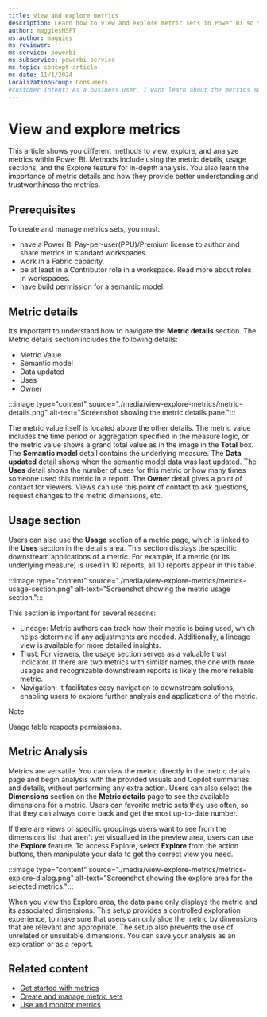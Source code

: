 ```yaml
---
title: View and explore metrics
description: Learn how to view and explore metric sets in Power BI so that your members of your organization can find and reuse key metrics.
author: maggiesMSFT
ms.author: maggies
ms.reviewer: ''
ms.service: powerbi
ms.subservice: powerbi-service
ms.topic: concept-article
ms.date: 11/1/2024
LocalizationGroup: Consumers
#customer intent: As a business user, I want learn about the metrics sections in Power BI so that I can understand the insights the metrics are giving me.
---
```


# View and explore metrics

This article shows you different methods to view, explore, and analyze metrics within Power BI. Methods include using the metric details, usage sections, and the Explore feature for in-depth analysis. You also learn the importance of metric details and how they provide better understanding and trustworthiness the metrics.

## Prerequisites

To create and manage metrics sets, you must:

- have a Power BI Pay-per-user(PPU)/Premium license to author and share metrics in standard workspaces.
- work in a Fabric capacity.
- be at least in a Contributor role in a workspace. Read more about roles in workspaces.
- have build permission for a semantic model.

## Metric details

It’s important to understand how to navigate the **Metric details** section. The Metric details section includes the following details:

- Metric Value
- Semantic model
- Data updated
- Uses
- Owner

:::image type="content" source="./media/view-explore-metrics/metric-details.png" alt-text="Screenshot showing the metric details pane.":::

The metric value itself is located above the other details. The metric value includes the time period or aggregation specified in the measure logic, or the metric value shows a grand total value as in the image in the **Total** box. The **Semantic model** detail contains the underlying measure. The **Data updated** detail shows when the semantic model data was last updated. The **Uses** detail shows the number of uses for this metric or how many times someone used this metric in a report. The **Owner** detail gives a point of contact for viewers. Views can use this point of contact to ask questions, request changes to the metric dimensions, etc.

## Usage section

Users can also use the **Usage** section of a metric page, which is linked to the **Uses** section in the details area. This section displays the specific downstream applications of a metric. For example, if a metric (or its underlying measure) is used in 10 reports, all 10 reports appear in this table.

:::image type="content" source="./media/view-explore-metrics/metrics-usage-section.png" alt-text="Screenshot showing the metric usage section.":::

This section is important for several reasons:

- Lineage: Metric authors can track how their metric is being used, which helps determine if any adjustments are needed. Additionally, a lineage view is available for more detailed insights.
- Trust: For viewers, the usage section serves as a valuable trust indicator. If there are two metrics with similar names, the one with more usages and recognizable downstream reports is likely the more reliable metric.
- Navigation: It facilitates easy navigation to downstream solutions, enabling users to explore further analysis and applications of the metric.

> [!NOTE]
> Usage table respects permissions.

## Metric Analysis

Metrics are versatile. You can view the metric directly in the metric details page and begin analysis with the provided visuals and Copilot summaries and details, without performing any extra action. Users can also select the **Dimensions** section on the **Metric details** page to see the available dimensions for a metric. Users can favorite metric sets they use often, so that they can always come back and get the most up-to-date number.

If there are views or specific groupings users want to see from the dimensions list that aren't yet visualized in the preview area, users can use the **Explore** feature. To access Explore, select **Explore** from the action buttons, then manipulate your data to get the correct view you need.

:::image type="content" source="./media/view-explore-metrics/metrics-explore-dialog.png" alt-text="Screenshot showing the explore area for the selected metrics.":::

When you view the Explore area, the data pane only displays the metric and its associated dimensions. This setup provides a controlled exploration experience, to make sure that users can only slice the metric by dimensions that are relevant and appropriate. The setup also prevents the use of unrelated or unsuitable dimensions. You can save your analysis as an exploration or as a report.

## Related content

- [Get started with metrics](create-metric-sets.md)
- [Create and manage metric sets](create-metric-sets.md)
- [Use and monitor metrics](use-monitor-metrics.md)